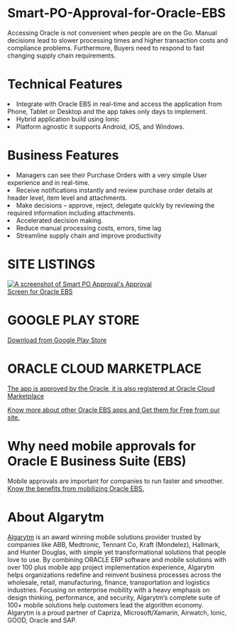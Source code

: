 # Smart-PO-Approval-for-Oracle-EBS
Accessing Oracle  is not convenient when people are on the Go. Manual decisions lead to slower processing times and higher transaction costs and compliance problems. Furthermore, Buyers need to respond to fast changing supply chain requirements.

# Technical Features
<li>Integrate with Oracle EBS in real-time and access the application from Phone, Tablet or Desktop and the app takes only days to implement.</li>
<li>Hybrid application build using Ionic </li>
<li>Platform agnostic it supports Android, iOS, and Windows. </li>

# Business Features
<li>Managers can see their Purchase Orders with a very simple User experience and in real-time.</li>
<li>Receive notifications instantly and review purchase order details at header level, item level and attachments.</li>
<li>Make decisions – approve, reject, delegate quickly by reviewing the required information including attachments.</li>
<li>Accelerated decision making.</li>
<li>Reduce manual processing costs, errors, time lag</li>
<li>Streamline supply chain and improve productivity</li>

# SITE LISTINGS
<p><a href="http://www.algarytm.com/wp-content/uploads/2017/06/Check-Details-Oracle-App-Smart-PO-Approval-1.jpg" target="_blank"><img src="http://www.algarytm.com/wp-content/uploads/2017/06/Check-Details-Oracle-App-Smart-PO-Approval-1.jpg" alt="A screenshot of Smart PO Approval's Approval Screen for Oracle EBS" title="Screenshot from PO Approval app for Oracle EBS" data-canonical-src="http://www.algarytm.com/wp-content/uploads/2017/06/Check-Details-Oracle-App-Smart-PO-Approval-1.jpg" style="max-width:70%;"></a></p>

# GOOGLE PLAY STORE

<a href="https://play.google.com/store/apps/details?id=com.ionicframework.poapproval887477&pcampaignid=MKT-Other-global-all-co-prtnr-py-PartBadge-Mar2515-1" rel="nofollow">Download from Google Play Store</a>
# ORACLE CLOUD MARKETPLACE

<a href="https://cloudmarketplace.oracle.com/marketplace/en_US/listing/27955755" rel="dofollow">The app is approved by the Oracle, it is also registered at Oracle Cloud Marketplace </a>

<a href="http://www.algarytm.com">Know more about other Oracle EBS apps and Get them for Free from our site.</a>

# Why need mobile approvals for Oracle E Business Suite (EBS)
Mobile approvals are important for companies to run faster and smoother. <a href="http://www.algarytm.com/need-business-mobile-app-approvals/" rel="dofollow">Know the benefits from mobilizing Oracle EBS.</a>

# About Algarytm

<a href="http://algarytm.com" rel="dofollow">Algarytm</a> is an award winning mobile solutions provider trusted by companies like ABB, Medtronic, Tennant Co, Kraft (Mondelez), Hallmark, and Hunter Douglas, with simple yet transformational solutions that people love to use. By combining ORACLE ERP software and mobile solutions with over 100 plus mobile app project implementation experience, Algarytm helps organizations redefine and reinvent business processes across the wholesale, retail, manufacturing, finance, transportation and logistics industries.
Focusing on enterprise mobility with a heavy emphasis on design thinking, performance, and security, Algarytm’s complete suite of 100+ mobile solutions help customers lead the algorithm economy. Algarytm is a proud partner of Capriza, Microsoft/Xamarin, Airwatch, Ionic, GOOD, Oracle and SAP.
